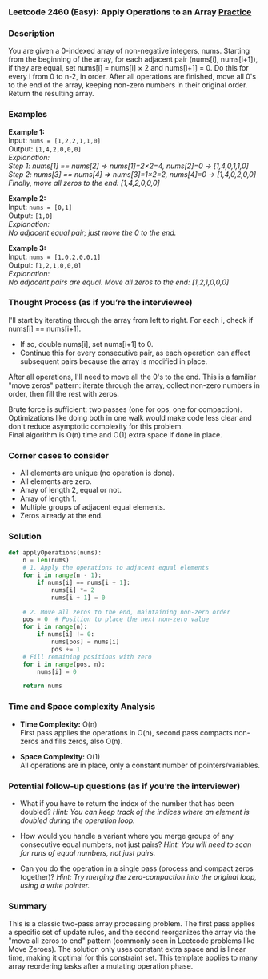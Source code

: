 ### Leetcode 2460 (Easy): Apply Operations to an Array [Practice](https://leetcode.com/problems/apply-operations-to-an-array)

### Description  
You are given a 0-indexed array of non-negative integers, nums. Starting from the beginning of the array, for each adjacent pair (nums[i], nums[i+1]), if they are equal, set nums[i] = nums[i] × 2 and nums[i+1] = 0. Do this for every i from 0 to n-2, in order. After all operations are finished, move all 0's to the end of the array, keeping non-zero numbers in their original order. Return the resulting array.

### Examples  

**Example 1:**  
Input: `nums = [1,2,2,1,1,0]`  
Output: `[1,4,2,0,0,0]`  
*Explanation:  
Step 1: nums[1] == nums[2] ⇒ nums[1]=2×2=4, nums[2]=0 -> [1,4,0,1,1,0]  
Step 2: nums[3] == nums[4] ⇒ nums[3]=1×2=2, nums[4]=0 -> [1,4,0,2,0,0]  
Finally, move all zeros to the end: [1,4,2,0,0,0]*

**Example 2:**  
Input: `nums = [0,1]`  
Output: `[1,0]`  
*Explanation:  
No adjacent equal pair; just move the 0 to the end.*

**Example 3:**  
Input: `nums = [1,0,2,0,0,1]`  
Output: `[1,2,1,0,0,0]`  
*Explanation:  
No adjacent pairs are equal. Move all zeros to the end: [1,2,1,0,0,0]*

### Thought Process (as if you’re the interviewee)  
I'll start by iterating through the array from left to right. For each i, check if nums[i] == nums[i+1].
- If so, double nums[i], set nums[i+1] to 0.
- Continue this for every consecutive pair, as each operation can affect subsequent pairs because the array is modified in place.

After all operations, I'll need to move all the 0's to the end. This is a familiar "move zeros" pattern: iterate through the array, collect non-zero numbers in order, then fill the rest with zeros.

Brute force is sufficient: two passes (one for ops, one for compaction).  
Optimizations like doing both in one walk would make code less clear and don't reduce asymptotic complexity for this problem.  
Final algorithm is O(n) time and O(1) extra space if done in place.

### Corner cases to consider  
- All elements are unique (no operation is done).
- All elements are zero.
- Array of length 2, equal or not.
- Array of length 1.
- Multiple groups of adjacent equal elements.
- Zeros already at the end.

### Solution

```python
def applyOperations(nums):
    n = len(nums)
    # 1. Apply the operations to adjacent equal elements
    for i in range(n - 1):
        if nums[i] == nums[i + 1]:
            nums[i] *= 2
            nums[i + 1] = 0

    # 2. Move all zeros to the end, maintaining non-zero order
    pos = 0  # Position to place the next non-zero value
    for i in range(n):
        if nums[i] != 0:
            nums[pos] = nums[i]
            pos += 1
    # Fill remaining positions with zero
    for i in range(pos, n):
        nums[i] = 0

    return nums
```

### Time and Space complexity Analysis  

- **Time Complexity:** O(n)  
  First pass applies the operations in O(n), second pass compacts non-zeros and fills zeros, also O(n).

- **Space Complexity:** O(1)  
  All operations are in place, only a constant number of pointers/variables.

### Potential follow-up questions (as if you’re the interviewer)  

- What if you have to return the index of the number that has been doubled?
  *Hint: You can keep track of the indices where an element is doubled during the operation loop.*

- How would you handle a variant where you merge groups of any consecutive equal numbers, not just pairs?
  *Hint: You will need to scan for runs of equal numbers, not just pairs.*

- Can you do the operation in a single pass (process and compact zeros together)?
  *Hint: Try merging the zero-compaction into the original loop, using a write pointer.*

### Summary
This is a classic two-pass array processing problem. The first pass applies a specific set of update rules, and the second reorganizes the array via the "move all zeros to end" pattern (commonly seen in Leetcode problems like Move Zeroes). The solution only uses constant extra space and is linear time, making it optimal for this constraint set. This template applies to many array reordering tasks after a mutating operation phase.